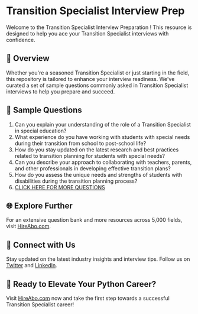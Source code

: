 # Transition Specialist Interview Prep

Welcome to the Transition Specialist Interview Preparation ! This resource is designed to help you ace your Transition Specialist interviews with confidence.

## 🚀 Overview

Whether you're a seasoned Transition Specialist or just starting in the field, this repository is tailored to enhance your interview readiness. We've curated a set of sample questions commonly asked in Transition Specialist interviews to help you prepare and succeed.

## 📝 Sample Questions

1. Can you explain your understanding of the role of a Transition Specialist in special education?
2. What experience do you have working with students with special needs during their transition from school to post-school life?
3. How do you stay updated on the latest research and best practices related to transition planning for students with special needs?
4. Can you describe your approach to collaborating with teachers, parents, and other professionals in developing effective transition plans?
5. How do you assess the unique needs and strengths of students with disabilities during the transition planning process?
6. [CLICK HERE FOR MORE QUESTIONS](https://hireabo.com/job/4_3_16/Transition%20Specialist)

## 🌐 Explore Further

For an extensive question bank and more resources across 5,000 fields, visit [HireAbo.com](https://www.hireabo.com).

## 📱 Connect with Us

Stay updated on the latest industry insights and interview tips. Follow us on [Twitter](https://twitter.com/hireabo) and [LinkedIn](https://www.linkedin.com/in/hire-abo-3609972a8/).

## 🚀 Ready to Elevate Your Python Career?

Visit [HireAbo.com](https://www.hireabo.com) now and take the first step towards a successful Transition Specialist career!